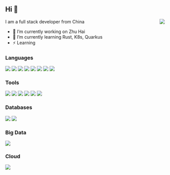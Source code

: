 ## Hi 👋
<img src="https://github-readme-stats.vercel.app/api?username=ZacksTsang&hide=contribs,prs&show_icons=true&include_all_commits=true&count_private=true&theme=tokyonight" align="right">

I am a full stack developer from China

- 🔭 I’m currently working on Zhu Hai
- 🌱 I’m currently learning Rust, K8s, Quarkus
- ⚡️  Learning


### Languages
![](https://img.shields.io/badge/-Spring-17A589?style=flat-square&logo=spring&logoColor=white&labelColor=48C9B0)
![](https://img.shields.io/badge/-Clojure-F39C12?style=flat-square&logo=clojure&logoColor=9C640C&labelColor=F8C471&color=F5B041)
![](https://img.shields.io/badge/-Rust-0B1C27?style=flat-square&logo=rust&labelColor=fff&logoColor=000)
![](https://img.shields.io/badge/-Python-3776AB?style=flat-square&logo=python&labelColor=69A8D1&color=2874A6)
![](https://img.shields.io/badge/-Golang-2F97C6?style=flat-square&logo=go&logoColor=2F97C6&labelColor=fff)
![](https://img.shields.io/badge/-Nodejs-43853d?style=flat-square&logo=Node.js&logoColor=white&labelColor=27AE60)
![](https://img.shields.io/badge/-JavaScript-e5cd0c?style=flat-square&logo=JavaScript&labelColor=f7df1e&logoColor=000)
![](https://img.shields.io/badge/-React-29beb0?style=flat-square&logo=React&labelColor=ffffff&color=61DAFB)


### Tools
![](https://img.shields.io/badge/-Kubernetes-2874A6?style=flat-square&logo=kubernetes&logoColor=fff&labelColor=2E86C1)
![](https://img.shields.io/badge/-Docker-2496ED?style=flat-square&logo=docker&labelColor=fff&color=2496ED)
![](https://img.shields.io/badge/-Jenkins-D35400?style=flat-square&logo=jenkins&labelColor=fff&color=D35400)
![](https://img.shields.io/badge/-Gradle-02303A?style=flat-square&logo=gradle&labelColor=02303A&color=566573)
![](https://img.shields.io/badge/-Webpack-8DD6F9?style=flat-square&logo=webpack&labelColor=fff&color=8DD6F9)
![](https://img.shields.io/badge/-Yarn-2C8EBB?style=flat-square&logo=yarn&labelColor=fff&color=5499C7)


### Databases
![](https://img.shields.io/badge/-PostgreSQL-4169E1?style=flat-square&logo=postgresql&labelColor=fff)
![](https://img.shields.io/badge/-Apache%20Hadoop-66CCFF?style=flat-square&logo=apachehadoop&labelColor=fff&logoColor=000)


### Big Data
![](https://img.shields.io/badge/-Apache%20Spark-E25A1C?style=flat-square&logo=apachespark&labelColor=fff)


### Cloud
![](https://img.shields.io/badge/-Alibaba%20Cloud-FF6A00?style=flat-square&logo=alibabacloud&labelColor=fff&logoColor=FF6A00)

